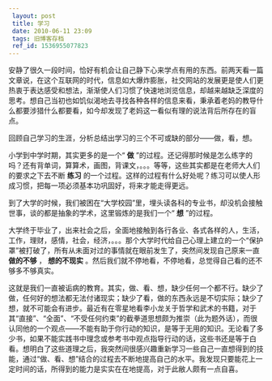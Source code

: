 ```yaml
---
 layout: post
 title: 学习
 date: 2010-06-11 23:09
 tags: 旧博客存档
 ref_id: 1536955077823
---
```

安静了很久一段时间，恰好有机会让自己静下心来学点有用的东西。前两天看一篇文章说，在这个互联网的时代，信息如大爆炸膨胀，社交网站的发展更是使人们更热衷于表达感受和想法，渐渐使人们习惯了快速地浏览信息，却越来越缺乏深度的思考。想自己当初也如饥似渴地去寻找各种各样的信息来看，秉承着老妈的教导什么都要涉猎什么都要看，如今却发现了老妈这一看似有理的说法背后所存在的盲点。

回顾自己学习的生涯，分析总结出学习的三个不可或缺的部分——做，看，想。

小学到中学时期，其实更多的是一个“ **做**
”的过程。还记得那时候是怎么练字的吗？还有背单词，算算术，画图，背课文，。。。等等，这些其实都是在老师大人们的要求之下去不断 **练习**
的一个过程。这样的过程有什么好处呢？练习可以使人形成习惯，把每一项必须基本功巩固好，将来才能走得更远。

到了大学的时候，我们被困在“大学校园”里，埋头读各科的专业书，却没机会接触世事，谈的都是抽象的学术，这里锻炼的是我们一个“ **想** ”的过程。

大学终于毕业了，出来社会之后，全面地接触到各行各业、各式各样的人，生活，工作，理财，感情，社会，经济，。。。那个大学时代给自己心理上建立的一个“保护罩”被打破了，所有从未面对过的事情就在眼前发生了，突然间发现自己原来一直
**做的不够** ， **想的不现实** 。然后我们就不停地看，不停地看，总觉得自己看的还不够多不够真实。

这就是我们一直被诟病的教育。其实，做、看、想，缺少任何一个都不行。缺少了做，任何好的想法都无法付诸现实；缺少了看，做的东西永远是不切实际；缺少了想，就不可能会有进步。最近有在零星地看李小龙关于哲学和武术的书籍，对于其“直接”、“全面”、“不受任何约束”的截拳道思想颇为推崇（此为题外话），而很认同他的一个观点——不能有助于你行动的知识，是等于无用的知识。无论看了多少书，如果不能实践书中理念或参考书中观点指导行动的话，这些书还是等于白看。想明白了这些道理之后，我突然间很感兴趣重新学习一些自己一直想得到的技能，通过“做、看、想”结合的过程去不断地提高自己的水平。我发现只要能花上一定时间的话，所得到的能力是实实在在地提高，对于此敝人颇有一点自喜。

